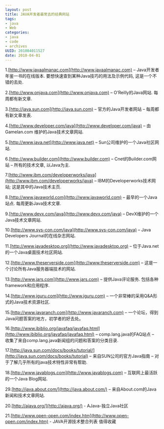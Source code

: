 ```yaml
--- 
layout: post
title: JAVA开发者最常去的经典网站
tags: 
- java
- Web
categories:
- java
- code
- archives
UUID: 201004011527
date: 2010-04-01
---
```


1.[http://www.javaalmanac.com](http://www.javaalmanac.com) – Java开发者年鉴一书的在线版本. 要想快速查到某种Java技巧的用法及示例代码, 这是一个不错的去处.

2.[http://www.onjava.com](http://www.onjava.com) – O’Reilly的Java网站. 每周都有新文章.

3.[http://java.sun.com](http://java.sun.com) – 官方的Java开发者网站 – 每周都有新文章发表.

4.[http://www.developer.com/java](http://www.developer.com/java) – 由Gamelan.com 维护的Java技术文章网站.

5.[http://www.java.net](http://www.java.net) – Sun公司维护的一个Java社区网站.

6.[http://www.builder.com](http://www.builder.com) – Cnet的Builder.com网站 – 所有的技术文章, 以Java为主.

7.[http://www.ibm.com/developerworks/java](http://www.ibm.com/developerworks/java) – IBM的Developerworks技术网站; 这是其中的Java技术主页.

8.[http://www.javaworld.com](http://www.javaworld.com) – 最早的一个Java站点. 每周更新Java技术文章.

9.[http://www.devx.com/java](http://www.devx.com/java) – DevX维护的一个Java技术文章网站.

10.[http://www.sys-con.com/java](http://www.sys-con.com/java) – Java Developers Journal的在线杂志网站.

11.[http://www.javadesktop.org](http://www.javadesktop.org) – 位于Java.net的一个Java桌面技术社区网站.

12.[http://www.theserverside.com](http://www.theserverside.com) – 这是一个讨论所有Java服务器端技术的网站.

13.[http://www.jars.com](http://www.jars.com) – 提供Java评论服务. 包括各种framework和应用程序.

14.[http://www.jguru.com](http://www.jguru.com) – 一个非常棒的采用Q&A形式的Java技术资源社区.

15.[http://www.javaranch.com](http://www.javaranch.com) – 一个论坛，得到Java问题答案的地方，初学者的好去处。

16.[http://www.ibiblio.org/javafaq/javafaq.html](http://www.ibiblio.org/javafaq/javafaq.html) – comp.lang.java的FAQ站点 – 收集了来自comp.lang.java新闻组的问题和答案的分类目录.

17.[http://java.sun.com/docs/books/tutorial/](http://java.sun.com/docs/books/tutorial) – 来自SUN公司的官方Java指南 – 对于了解几乎所有的java技术特性非常有帮助.

18.[http://www.javablogs.com](http://www.javablogs.com) – 互联网上最活跃的一个Java Blog网站.

29.[http://java.about.com/](http://java.about.com/) – 来自About.com的Java新闻和技术文章网站.

20.[http://ajava.org/](http://ajava.org/) - AJava-独立Java社区

21.[http://www.open-open.com/index.htm](http://www.open-open.com/index.htm) - JAVA开源技术整合列表 值得收藏
